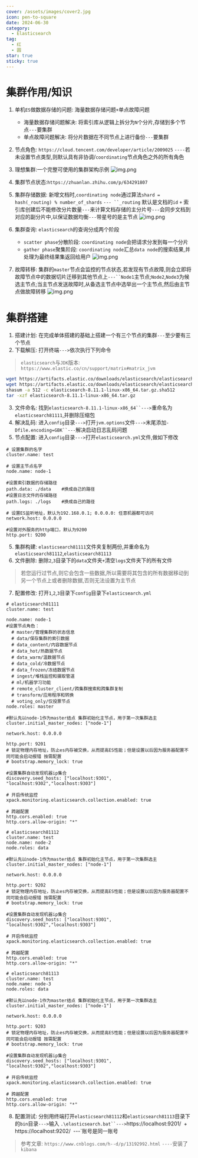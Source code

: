 ```yaml
---
cover: /assets/images/cover2.jpg
icon: pen-to-square
date: 2024-06-30
category:
  - Elasticsearch
tag:
  - 红
  - 圆
star: true
sticky: true
---
```


# 集群作用/知识
1. 单机`ES`做数据存储的问题: 海量数据存储问题`+`单点故障问题
   - 海量数据存储问题解决: 将索引库从逻辑上拆分为`N`个分片,存储到多个节点`---`要集群 
   - 单点故障问题解决: 将分片数据在不同节点上进行备份`---`要集群
2. 节点角色: `https://cloud.tencent.com/developer/article/2009025` `----`若未设置节点类型,则默认具有非协调/`coordinating`节点角色之外的所有角色
3. 理想集群:一个完整可使用的集群架构示例
![img.png](/assets/images/LinuxService/img_6.png)
4. 集群节点状态:`https://zhuanlan.zhihu.com/p/634291807`

4. 集群存储数据: 新增文档时,`coordinating node`通过算法`shard = hash(_routing) % number_of_shards` `--- ``_routing` 默认是文档的`id` `+` 索引库创建后不能修改分片数量`---`来计算文档存储的主分片号`---`会同步文档到对应的副分片中,以保证数据均衡`---`带星号的是主节点
![img.png](/assets/images/LinuxService/img_7.png)
5. 集群查询: `elasticsearch`的查询分成两个阶段
   - `scatter phase`分散阶段: `coordinating node`会把请求分发到每一个分片
   - `gather phase`聚集阶段: `coordinating node`汇总`data node`的搜索结果,并处理为最终结果集返回给用户
![img.png](/assets/images/LinuxService/img_8.png)
7. 故障转移: 集群的`master`节点会监控的节点状态,若发现有节点故障,则会立即将故障节点中的数据切片迁移到其他节点上`---``Node1`主节点;`Node2`,`Node3`为候选主节点;当主节点发送故障时,从备选主节点中选举出一个主节点,然后由主节点做故障转移
![img.png](/assets/images/LinuxService/img_9.png)

# 集群搭建
1. 搭建计划: 在完成单体搭建的基础上搭建一个有三个节点的集群`---`至少要有三个节点
2. 下载解压: 打开终端`--->`依次执行下列命令
>  `elasticsearch`与`JDK`版本: `https://www.elastic.co/cn/support/matrix#matrix_jvm`
```bash
wget https://artifacts.elastic.co/downloads/elasticsearch/elasticsearch-8.11.1-linux-x86_64.tar.gz
wget https://artifacts.elastic.co/downloads/elasticsearch/elasticsearch-8.11.1-linux-x86_64.tar.gz.sha512
shasum -a 512 -c elasticsearch-8.11.1-linux-x86_64.tar.gz.sha512
tar -xzf elasticsearch-8.11.1-linux-x86_64.tar.gz
```
3. 文件命名: 找到`elasticsearch-8.11.1-linux-x86_64``--->`重命名为`elasticsearch81111`,并删除压缩包
3. 解决乱码: 进入`config`目录`--->`打开`jvm.options`文件`--->`末尾添加`-Dfile.encoding=GBK``---`解决启动日志乱码问题
4. 节点配置: 进入`config`目录`--->`打开`elasticsearch.yml`文件,做如下修改
```text
# 设置集群的名字
cluster.name: test

# 设置主节点名字
node.name: node-1

#设置索引数据的存储路径
path.data: ./data    #换成自己的路径
#设置日志文件的存储路径
path.logs: ./logs    #换成自己的路径

# 设置ES监听地址，默认为192.168.0.1; 0.0.0.0: 任意机器都可访问
network.host: 0.0.0.0

#设置对外服务的http端口，默认为9200
http.port: 9200
```
5. 集群构建: `elasticsearch81111`文件夹复制两份,并重命名为`elasticsearch81112`,`elasticsearch81113`
6. 文件删除: 删除`2`,`3`目录下的`data`文件夹`+`清空`logs`文件夹下的所有文件
>  若您运行过节点,则它会包含一些数据,所以需要将其包含的所有数据移动到另一个节点上或者删除数据,否则无法设置为主节点
7. 配置修改: 打开`1`,`2`,`3`目录下`config`目录下`elasticsearch.yml`
```text
# elasticsearch81111
cluster.name: test

node.name: node-1
#设置节点角色：
  # master/管理集群的状态信息
  # data/保存集群的索引数据
  # data_content/内容数据节点
  # data_hot/热数据节点
  # data_warm/温数据节点
  # data_cold/冷数据节点
  # data_frozen/冻结数据节点
  # ingest/堆栈监控和摄取管道
  # ml/机器学习功能
  # remote_cluster_client/跨集群搜索和跨集群复制
  # transform/应用程序和转换
  # voting_only/仅投票节点
node.roles: master

#默认先以node-1作为master结点 集群初始化主节点，用于第一次集群选主
cluster.initial_master_nodes: ["node-1"]

network.host: 0.0.0.0

http.port: 9201
# 锁定物理内存地址，防止es内存被交换，从而提高ES性能；但是设置以后因为服务器配置不同可能会启动报错 按需配置
# bootstrap.memory_lock: true

#设置集群自动发现机器ip集合
discovery.seed_hosts: ["localhost:9301", "localhost:9302","localhost:9303"]

# 开启传统监控
xpack.monitoring.elasticsearch.collection.enabled: true

# 跨越配置
http.cors.enabled: true
http.cors.allow-origin: "*"

```
```text
# elasticsearch81112
cluster.name: test
node.name: node-2
node.roles: data

#默认先以node-1作为master结点 集群初始化主节点，用于第一次集群选主
cluster.initial_master_nodes: ["node-1"]

network.host: 0.0.0.0

http.port: 9202
# 锁定物理内存地址，防止es内存被交换，从而提高ES性能；但是设置以后因为服务器配置不同可能会启动报错 按需配置
# bootstrap.memory_lock: true

#设置集群自动发现机器ip集合
discovery.seed_hosts: ["localhost:9301", "localhost:9302","localhost:9303"]

# 开启传统监控
xpack.monitoring.elasticsearch.collection.enabled: true

# 跨越配置
http.cors.enabled: true
http.cors.allow-origin: "*"
```
```text
# elasticsearch81113
cluster.name: test
node.name: node-3
node.roles: data

#默认先以node-1作为master结点 集群初始化主节点，用于第一次集群选主
cluster.initial_master_nodes: ["node-1"]

network.host: 0.0.0.0

http.port: 9203
# 锁定物理内存地址，防止es内存被交换，从而提高ES性能；但是设置以后因为服务器配置不同可能会启动报错 按需配置
# bootstrap.memory_lock: true

#设置集群自动发现机器ip集合
discovery.seed_hosts: ["localhost:9301", "localhost:9302","localhost:9303"]

# 开启传统监控
xpack.monitoring.elasticsearch.collection.enabled: true

# 跨越配置
http.cors.enabled: true
http.cors.allow-origin: "*"
```
8. 配置测试: 分别用终端打开`elasticsearch81112`和`elasticsearch81113`目录下的`bin`目录`--->`输入 `.\elasticsearch.bat``--->`https://localhost:9201/` `+` `https://localhost:9202/` `---`账号是同一账号
>  参考文章: `https://www.cnblogs.com/h--d/p/13192992.html` `----`安装了`kibana`
